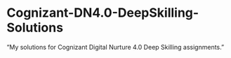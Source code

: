 # Cognizant-DN4.0-DeepSkilling-Solutions
 “My solutions for Cognizant Digital Nurture 4.0 Deep Skilling assignments.”
